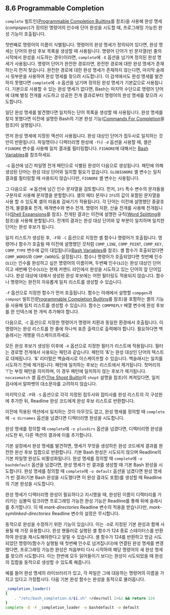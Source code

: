 ## 8.6 Programmable Completion
`complete` 빌트인([Programmable Completion Builtins](chapter_8_7.html)를 참조)을 사용해 완성 명세(*compspec*)가 정의된 명령어의 인수에 단어 완성을 시도할 때, 프로그래밍 가능한 완성 기능이 호출됩니다.

첫번째로 명령어의 이름이 식별됩니다. 명령어의 완성 명세가 정의되어 있다면, 완성 명세는 단어의 완성 후보 목록을 생성할 때 사용됩니다. 명령어 단어가 빈 문자열(빈 줄의 시작에서 완성을 시도하는 경우)이라면, `complete`에 `-E` 옵션을 넘기며 정의된 완성 명세가 사용됩니다. 명령어 단어가 완전한 경로라면, 완전한 경로에 대한 완성 명세가 존재하는지 먼저 찾습니다. 완전한 경로에 대한 완성 명세가 존재하지 않는다면, 마지막 슬래시 뒷부분을 사용하여 완성 명세를 찾으려 시도합니다. 이 검색에서도 완성 명세를 발견하지 못했다면 `complete`에 `-D` 옵션을 넘기며 정의된 완성 명세가 기본값으로 사용됩니다. 기본으로 사용할 수 있는 완성 명세가 없다면, Bash는 마지막 수단으로 명령어 단어에 대해 별칭 전개를 시도하고 성공한 전개 결과로부터 명령어의 완성 명세를 찾으려 시도합니다.

일단 완성 명세를 발견했다면 일치하는 단어 목록을 생성할 때 사용됩니다. 완성 명세를 찾지 못했다면 이전에 설명한 Bash의 기본 완성 기능([Commands For Completion](chapter_8_4_6.html)을 참조)이 실행됩니다.

먼저 완성 명세에 지정된 액션이 사용됩니다. 완성 대상인 단어가 접두사로 일치하는 것만이 반환됩니다. 파일명이나 디렉터리명 완성에 `-f`나 `-d` 옵션을 사용할 때, 셸은 `FIGNORE` 변수를 사용해 일치 결과를 필터링합니다. `FIGNORE`에 대해서는 [Bash Variables](chapter_5_2.html)를 참조하세요.

`-G` 옵션에 넘긴 파일명 전개 패턴으로 식별된 완성이 다음으로 생성됩니다. 패턴에 의해 생성된 단어는 완성 대상 단어와 일치할 필요가 없습니다. `GLOBIGNORE` 셸 변수는 일치 결과를 필터링할 때 사용되지 않습니다만, `FIGNORE` 셸 변수는 사용됩니다.

그 다음으로 `-W` 옵션에 넘긴 인수 문자열을 검토합니다. 먼저, `IFS` 특수 변수의 문자들을 구분자로 사용해 문자열을 분할합니다. 셸의 메타 문자나 `IFS`의 값이 포함된 문자열을 사용 할 수 있도록 셸의 따옴표 감싸기가 적용됩니다. 각 단어는 이전에 설명했던 중괄호 전개, 물결줄표 전개, 매개변수와 변수 전개. 명령어 치환, 산술 전개를 사용해 전개됩니다([Shell Expansions](chapter_3_5.html)를 참조). 전개된 결과는 이전에 설명한 규칙([Word Splitting](chapter_3_5_7.html)을 참조)을 사용해 분할됩니다. 전개의 결과는 완성 대상 단어와 앞 부분이 일치하며 일치한 단어는 완성 후보가 됩니다.

일치 리스트가 생성된 후, `-F`와 `-C` 옵션으로 지정한 셸 함수나 명령어가 호출됩니다. 명령어나 함수가 호출될 때 이전에 설명했던 것처럼 `COMP_LINE`, `COMP_POINT`, `COMP_KEY`, `COMP_TYPE` 변수에 값이 대입됩니다([Bash Variables](chapter_5_2.html)를 참조). 셸 함수가 호출되었다면 `COMP_WORDS`와 `COMP_CWORD`도 설정됩니다. 함수나 명령어가 호출되었다면 첫번째 인수(`$1`)는 인수를 완성하고 싶은 명령어의 이름이며, 두번째 인수(`$2`)는 완성 대상인 단어이고 세번째 인수(`$3`)는 현재 커맨드 라인에서 완성을 시도하고 있는 단어의 앞 단어입니다. 완성 대상에 대해서 생성된 완성 후보에는 어떤 필터링도 적용되지 않습니다. 함수나 명령어는 완전히 자유롭게 일치 리스트를 생성할 수 있습니다.

`-F` 옵션으로 지정한 함수가 먼저 호출됩니다. 함수는 아래에서 설명할 `compgen`과 `compopt` 빌트인([Programmable Completion Builtins](chapter_8_7.html)를 참조)을 포함하는 셸의 기능을 사용해 일치 리스트를 생성할 수 있습니다. 함수는 `COMPREPLY` 배열 변수에 완성 후보를 한 인덱스에 한 개씩 추가해야 합니다.

다음으로, `-C` 옵션으로 지정한 명령어가 명령어 치환과 동일한 환경에서 호출됩니다. 이 명령어는 완성 리스트를 한 줄에 하나씩 표준 출력으로 출력해야 합니다. 필요하다면 백슬래시는 개행을 이스케이프하세요.

모든 완성 후보가 생성된 이후에 `-X` 옵션으로 지정한 필터가 리스트에 적용됩니다. 필터는 경로명 전개에서 사용되는 패턴과 같습니다. 패턴의 '&'는 완성 대상인 단어의 텍스트로 대체됩니다. '&' 리터럴은 백슬래시로 이스케이프할 수 있습니다. 백슬래시는 일치를 시도하기 전에 제거됩니다. 패턴에 일치하는 후보는 리스트에서 제거됩니다. 첫머리의 '!'는 부정 패턴을 의미하며, 이 경우 패턴에 일치하지 않는 후보가 제거됩니다. `nocasematch` 셸 옵션([The Shopt Builtin](chapter_4_3_2.html)의 `shopt` 설명을 참조)이 켜져있다면, 일치 검사에서 알파벳의 대소문자를 고려하지 않습니다.

마지막으로 `-P`와 `-S` 옵션으로 각각 지정된 접두사와 접미사를 완성 리스트의 각 구성원에 추가한 뒤, Readline 완성 코드에게 완성 후보 리스트로 반환합니다.

이전에 적용된 액션에서 일치하는 것이 아무것도 없고, 완성 명세를 정의할 때 `complete`에 `-o dirnames` 옵션을 넘겼다면 디렉터리명 완성을 시도합니다.

완성 명새를 정의할 때 `complete`에 `-o plusdirs` 옵션을 넘겼다면, 디렉터리명 완성을 시도한 뒤, 다른 액션의 결과에 이를 추가합니다.

기본 설정에서 완성 명세를 발견하면, 명세가 무엇을 생성하든 완성 코드에게 결과를 완전한 완선 후보 집합으로 반환합니다. 기본 Bash 완성은 시도되지 않으며 Readline의 기본 파일명 완성도 비활성화됩니다. 완성 명세를 정의할 때 `complete`에 `-o bashdefault` 옵션을 넘겼다면, 완성 명세가 빈 결과를 생성할 때 기본 Bash 완성을 시도합니다. 완성 명세를 정의할 때 `complete`에 `-o default` 옵션을 넘겼다면 완성 명세가 빈 결과(기본 Bash 완성을 시도했다면 이 완성 결과도 포함)를 생성할 때 Readline의 기본 완성을 시도합니다.

완성 명세가 디렉터리명 완성이 필요하다고 지시했을 때, 완성된 이름이 디렉터리를 가리키는 심볼릭 링크라면 프로그래밍 가능한 완성 기능은 Readline를 통해 뒤에 슬래시를 추가합니다. 이 때 *mark-directories* Readline 변수의 적용을 받습니다만, *mark-symlinked-directories* Readline 변수의 설정은 무시합니다.

동적으로 완성을 수정하기 위한 기능이 있습니다. 이는 `-D`로 지정된 기본 완성과 함께 사용될 때 가장 유용합니다. 완성 핸들러로 실행된 셸 함수가 124 종료 스테이터스를 반환하여 완성을 재시도해야한다고 알릴 수 있습니다. 셸 함수가 124를 반환하고 방금 시도되었던 명령어(함수가 실행될 때 첫번째 인수로 넘겨집니다)에 연결된 완성 명세를 변경했다면, 프로그래밍 가능한 완성은 처음부터 다시 시작하여 해당 명령어의 새 완성 명세를 찾으려 시도합니다. 이는 한번에 모두 읽어들이기 보다는 완성이 시도되었을 때 완성의 집합을 동적으로 생성할 수 있도록 해줍니다.

예를 들어 완성 명세의 라이브러리가 있고, 각 파일은 그에 대응하는 명령어의 이름을 가지고 있다고 가정합시다. 다음 기본 완성 함수는 완성을 동적으로 불러옵니다.

```sh
_completion_loader()
{
    . "/etc/bash_completion.d/$1.sh" >/dev/null 2>&1 && return 124
}
complete -D -F _completion_loader -o bashdefault -o default
```
